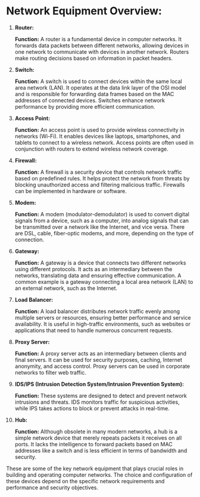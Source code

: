 # Network Equipment Overview:

1. **Router:**

   **Function:** A router is a fundamental device in computer networks. It forwards data packets between different networks, allowing devices in one network to communicate with devices in another network. Routers make routing decisions based on information in packet headers.

2. **Switch:**

   **Function:** A switch is used to connect devices within the same local area network (LAN). It operates at the data link layer of the OSI model and is responsible for forwarding data frames based on the MAC addresses of connected devices. Switches enhance network performance by providing more efficient communication.

3. **Access Point:**

   **Function:** An access point is used to provide wireless connectivity in networks (Wi-Fi). It enables devices like laptops, smartphones, and tablets to connect to a wireless network. Access points are often used in conjunction with routers to extend wireless network coverage.

4. **Firewall:**

   **Function:** A firewall is a security device that controls network traffic based on predefined rules. It helps protect the network from threats by blocking unauthorized access and filtering malicious traffic. Firewalls can be implemented in hardware or software.

5. **Modem:**

   **Function:** A modem (modulator-demodulator) is used to convert digital signals from a device, such as a computer, into analog signals that can be transmitted over a network like the Internet, and vice versa. There are DSL, cable, fiber-optic modems, and more, depending on the type of connection.

6. **Gateway:**

   **Function:** A gateway is a device that connects two different networks using different protocols. It acts as an intermediary between the networks, translating data and ensuring effective communication. A common example is a gateway connecting a local area network (LAN) to an external network, such as the Internet.

7. **Load Balancer:**

   **Function:** A load balancer distributes network traffic evenly among multiple servers or resources, ensuring better performance and service availability. It is useful in high-traffic environments, such as websites or applications that need to handle numerous concurrent requests.

8. **Proxy Server:**

   **Function:** A proxy server acts as an intermediary between clients and final servers. It can be used for security purposes, caching, Internet anonymity, and access control. Proxy servers can be used in corporate networks to filter web traffic.

9. **IDS/IPS (Intrusion Detection System/Intrusion Prevention System):**

   **Function:** These systems are designed to detect and prevent network intrusions and threats. IDS monitors traffic for suspicious activities, while IPS takes actions to block or prevent attacks in real-time.

10. **Hub:**

    **Function:** Although obsolete in many modern networks, a hub is a simple network device that merely repeats packets it receives on all ports. It lacks the intelligence to forward packets based on MAC addresses like a switch and is less efficient in terms of bandwidth and security.

These are some of the key network equipment that plays crucial roles in building and operating computer networks. The choice and configuration of these devices depend on the specific network requirements and performance and security objectives.
